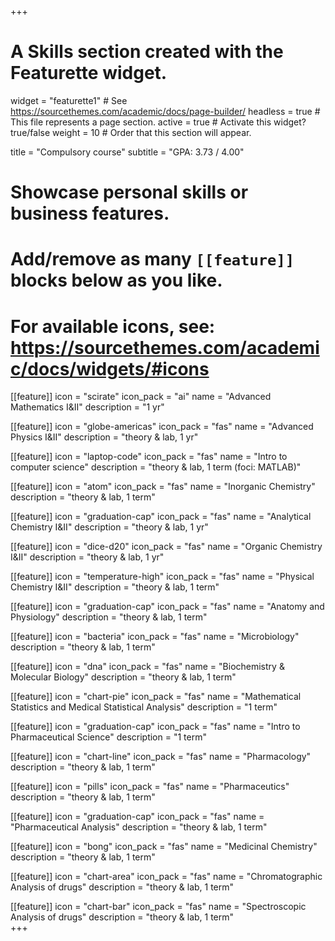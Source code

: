 +++
# A Skills section created with the Featurette widget.
widget = "featurette1"  # See https://sourcethemes.com/academic/docs/page-builder/
headless = true  # This file represents a page section.
active = true  # Activate this widget? true/false
weight = 10  # Order that this section will appear.

title = "Compulsory course"
subtitle = "GPA: 3.73 / 4.00"

# Showcase personal skills or business features.
# 
# Add/remove as many `[[feature]]` blocks below as you like.
# 
# For available icons, see: https://sourcethemes.com/academic/docs/widgets/#icons

[[feature]]
  icon = "scirate"
  icon_pack = "ai"
  name = "Advanced Mathematics I&II"
  description = "1 yr"
  
[[feature]]
  icon = "globe-americas"
  icon_pack = "fas"
  name = "Advanced Physics I&II"
  description = "theory & lab, 1 yr"  
  
[[feature]]
  icon = "laptop-code"
  icon_pack = "fas"
  name = "Intro to computer science"
  description = "theory & lab, 1 term (foci: MATLAB)"
  
[[feature]]
  icon = "atom"
  icon_pack = "fas"
  name = "Inorganic Chemistry"
  description = "theory & lab, 1 term"
  
[[feature]]
  icon = "graduation-cap"
  icon_pack = "fas"
  name = "Analytical Chemistry I&II"
  description = "theory & lab, 1 yr"  
  
[[feature]]
  icon = "dice-d20"
  icon_pack = "fas"
  name = "Organic Chemistry I&II"
  description = "theory & lab, 1 yr"
  
[[feature]]
  icon = "temperature-high"
  icon_pack = "fas"
  name = "Physical Chemistry I&II"
  description = "theory & lab, 1 term"  
  
[[feature]]
  icon = "graduation-cap"
  icon_pack = "fas"
  name = "Anatomy and Physiology"
  description = "theory & lab, 1 term"  
  
[[feature]]
  icon = "bacteria"
  icon_pack = "fas"
  name = "Microbiology"
  description = "theory & lab, 1 term"    
  
[[feature]]
  icon = "dna"
  icon_pack = "fas"
  name = "Biochemistry & Molecular Biology"
  description = "theory & lab, 1 term"  
 
[[feature]]
  icon = "chart-pie"
  icon_pack = "fas"
  name = "Mathematical Statistics and Medical Statistical Analysis"
  description = "1 term"      
  
[[feature]]
  icon = "graduation-cap"
  icon_pack = "fas"
  name = "Intro to Pharmaceutical Science"
  description = "1 term"     
 
[[feature]]
  icon = "chart-line"
  icon_pack = "fas"
  name = "Pharmacology"
  description = "theory & lab, 1 term"   

[[feature]]
  icon = "pills"
  icon_pack = "fas"
  name = "Pharmaceutics"
  description = "theory & lab, 1 term"  
  
[[feature]]
  icon = "graduation-cap"
  icon_pack = "fas"
  name = "Pharmaceutical Analysis"
  description = "theory & lab, 1 term"    
  
[[feature]]
  icon = "bong"
  icon_pack = "fas"
  name = "Medicinal Chemistry"
  description = "theory & lab, 1 term"    
  
[[feature]]
  icon = "chart-area"
  icon_pack = "fas"
  name = "Chromatographic Analysis of drugs"
  description = "theory & lab, 1 term"   
  
[[feature]]
  icon = "chart-bar"
  icon_pack = "fas"
  name = "Spectroscopic Analysis of drugs"
  description = "theory & lab, 1 term"     
+++

